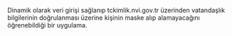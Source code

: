 Dinamik olarak veri girişi sağlanıp tckimlik.nvi.gov.tr üzerinden vatandaşlık bilgilerinin doğrulanması üzerine kişinin maske alıp alamayacağını öğrenebildiği bir uygulama.
